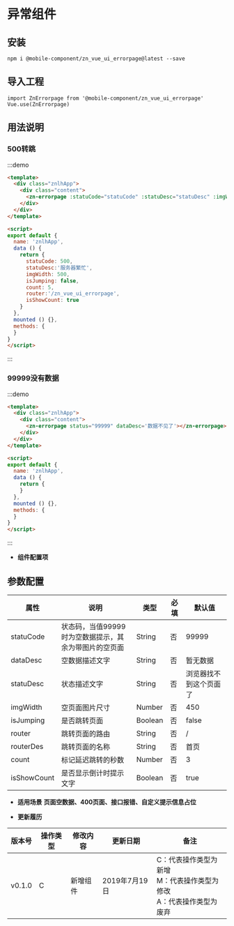# 异常组件 #

## 安装 ## 
```
npm i @mobile-component/zn_vue_ui_errorpage@latest --save
```
## 导入工程 ##
```
import ZnErrorpage from '@mobile-component/zn_vue_ui_errorpage'
Vue.use(ZnErrorpage)
```
## 用法说明 ##

### 500转跳
:::demo

```html
<template>
  <div class="znlhApp">
    <div class="content">
      <zn-errorpage :statuCode="statuCode" :statuDesc="statuDesc" :imgWidth="imgWidth" :isJumping="isJumping" :count="5" :router="router" :isShowCount="isShowCount"></zn-errorpage>
    </div>     
  </div>
</template>

<script>
export default {
  name: 'znlhApp',
  data () {
    return {
      statuCode: 500,
      statuDesc:'服务器繁忙',
      imgWidth: 500,
      isJumping: false,
      count: 5,
      router:'/zn_vue_ui_errorpage',
      isShowCount: true
    }
  },
  mounted () {},
  methods: {
  }
}
</script>

```
:::
### 99999没有数据

:::demo

```html
<template>
  <div class="znlhApp">
    <div class="content">
      <zn-errorpage status="99999" dataDesc='数据不见了'></zn-errorpage>
    </div>
  </div>
</template>

<script>
export default {
  name: 'znlhApp',
  data () {
    return {
    }
  },
  mounted () {},
  methods: {
  }
}
</script>

```
:::

* **组件配置项**
## 参数配置 ##

|属性		   |说明    		   |类型      |必填  	|默认值|
|--------------|-------------------|----------|----------|-|
|statuCode  |状态码，当值99999时为空数据提示，其余为带图片的空页面 |String     | 否   | 99999 |
|dataDesc   |空数据描述文字 |String   | 否 | 暂无数据|
|statuDesc  |状态描述文字   |String     | 否 | 浏览器找不到这个页面了|
|imgWidth   |空页面图片尺寸 |Number  | 否 | 450 |
|isJumping  |是否跳转页面   |Boolean   | 否| false|
|router     |跳转页面的路由  |String   | 否| /|
|routerDes  |跳转页面的名称   |String   | 否| 首页|
|count  |标记延迟跳转的秒数   |Number   | 否| 3|
|isShowCount  |是否显示倒计时提示文字   |Boolean   | 否| true|

* **适用场景**
**页面空数据、400页面、接口报错、自定义提示信息占位**

* **更新履历**

|版本号		   |操作类型    		   |修改内容      |更新日期  	|备注|
|--------------|-------------------|----------|----------|-|
|v0.1.0  |C | 新增组件| 2019年7月19日 |C：代表操作类型为新增 <br> M：代表操作类型为修改 <br> A：代表操作类型为废弃|
